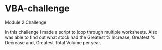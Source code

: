 # VBA-challenge
Module 2 Challenge

 
   In this challenge I made a script to loop through multiple worksheets. Also was able to find out what stock had the Greatest % Increase, Greatest % Decrease and, Greatest Total Volume per year. 
